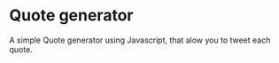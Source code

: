 <h1>Quote generator</h1>
  A simple Quote generator using Javascript, that alow you to tweet each quote.
